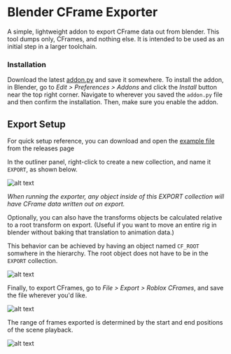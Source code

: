 # Blender CFrame Exporter
A simple, lightweight addon to export CFrame data out from blender. This tool dumps only, CFrames, and nothing else. It is intended to be used as an initial step in a larger toolchain.

### Installation
Download the latest [addon.py](https://github.com/zoebasil/blender-cf-exporter/releases/download/1.0/addon.py) and save it somewhere. To install the addon, in Blender, go to *Edit > Preferences > Addons* and click the *Install* button near the top right corner. Navigate to wherever you saved the `addon.py` file and then confirm the installation. Then, make sure you enable the addon.

## Export Setup
For quick setup reference, you can download and open the [example file](https://github.com/zoebasil/blender-cf-exporter/releases/download/1.0/Example.blend) from the releases page

In the outliner panel, right-click to create a new collection, and name it `EXPORT`, as shown below.

![alt text](https://github.com/zoebasil/blender-cf-exporter/raw/master/readme_imgs/collection_2.png)

*When running the exporter, any object inside of this EXPORT collection will have CFrame data written out on export.*

Optionally, you can also have the transforms objects be calculated relative to a root transform on export. (Useful if you want to move an entire rig in blender without baking that translation to animation data.)

This behavior can be achieved by having an object named `CF_ROOT` somwhere in the hierarchy. The root object does not have to be in the `EXPORT` collection.

![alt text](https://github.com/zoebasil/blender-cf-exporter/raw/master/readme_imgs/root.png)

Finally, to export CFrames, go to *File > Export > Roblox CFrames*, and save the file wherever you'd like.

![alt text](https://github.com/zoebasil/blender-cf-exporter/raw/master/readme_imgs/export_dropdown.png)

The range of frames exported is determined by the start and end positions of the scene playback.

![alt text](https://github.com/zoebasil/blender-cf-exporter/raw/master/readme_imgs/start_end.png)


